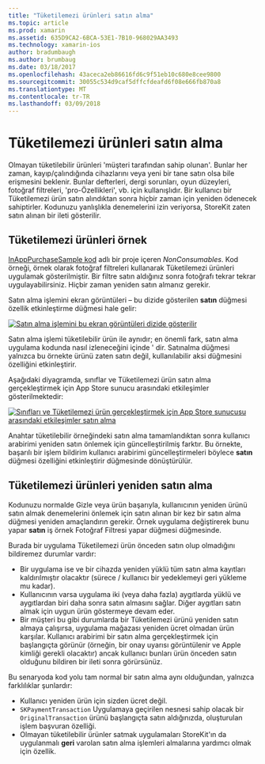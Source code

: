 ```yaml
---
title: "Tüketilemezi ürünleri satın alma"
ms.topic: article
ms.prod: xamarin
ms.assetid: 635D9CA2-6BCA-53E1-7B10-968029AA3493
ms.technology: xamarin-ios
author: bradumbaugh
ms.author: brumbaug
ms.date: 03/18/2017
ms.openlocfilehash: 43aceca2eb86616fd6c9f51eb10c680e8cee9800
ms.sourcegitcommit: 30055c534d9caf5dffcfdeafd6f08e666fb870a8
ms.translationtype: MT
ms.contentlocale: tr-TR
ms.lasthandoff: 03/09/2018
---
```

# <a name="purchasing-non-consumable-products"></a>Tüketilemezi ürünleri satın alma

Olmayan tüketilebilir ürünleri 'müşteri tarafından sahip olunan'. Bunlar her zaman, kayıp/çalındığında cihazlarını veya yeni bir tane satın olsa bile erişmesini beklenir. Bunlar defterleri, dergi sorunları, oyun düzeyleri, fotoğraf filtreleri, 'pro-Özellikleri', vb. için kullanışlıdır. Bir kullanıcı bir Tüketilemezi ürün satın alındıktan sonra hiçbir zaman için yeniden ödenecek sahiptirler. Kodunuzu yanlışlıkla denemelerini izin veriyorsa, StoreKit zaten satın alınan bir ileti gösterilir.

## <a name="non-consumable-products-sample"></a>Tüketilemezi ürünleri örnek

[InAppPurchaseSample kod](https://developer.xamarin.com/samples/monotouch/StoreKit/) adlı bir proje içeren *NonConsumables*. Kod örneği, örnek olarak fotoğraf filtreleri kullanarak Tüketilemezi ürünleri uygulamak gösterilmiştir. Bir filtre satın aldığınız sonra fotoğrafı tekrar tekrar uygulayabilirsiniz. Hiçbir zaman yeniden satın almanız gerekir.   
   
   
   
 Satın alma işlemini ekran görüntüleri – bu dizide gösterilen **satın** düğmesi özellik etkinleştirme düğmesi hale gelir:   
   
   
   
 [![](purchasing-non-consumable-products-images/image34.png "Satın alma işlemini bu ekran görüntüleri dizide gösterilir")](purchasing-non-consumable-products-images/image34.png#lightbox)   
   
   
   
 Satın alma işlemi tüketilebilir ürün ile aynıdır; en önemli fark, satın alma uygulama kodunda nasıl izleneceğini içinde ' dir. Satınalma düğmesi yalnızca bu örnekte ürünü zaten satın değil, kullanılabilir aksi düğmesini özelliğini etkinleştirir.   
   
   
   

Aşağıdaki diyagramda, sınıflar ve Tüketilemezi ürün satın alma gerçekleştirmek için App Store sunucu arasındaki etkileşimler gösterilmektedir:   
   
   
   
 [![](purchasing-non-consumable-products-images/image35.png "Sınıfları ve Tüketilemezi ürün gerçekleştirmek için App Store sunucusu arasındaki etkileşimler satın alma")](purchasing-non-consumable-products-images/image35.png#lightbox)   
   
   
   
 Anahtar tüketilebilir örneğindeki satın alma tamamlandıktan sonra kullanıcı arabirimi yeniden satın önlemek için güncelleştirilmiş farktır. Bu örnekte, başarılı bir işlem bildirim kullanıcı arabirimi güncelleştirmeleri böylece **satın** düğmesi özelliğini etkinleştirir düğmesinde dönüştürülür.

## <a name="re-purchasing-non-consumable-products"></a>Tüketilemezi ürünleri yeniden satın alma

Kodunuzu normalde Gizle veya ürün başarıyla, kullanıcının yeniden ürünü satın almak denemelerini önlemek için satın alınan bir kez bir satın alma düğmesi yeniden amaçlandırın gerekir. Örnek uygulama değiştirerek bunu yapar **satın** iş örnek Fotoğraf Filtresi yapar düğmesi düğmesinde.   
   
   
   
 Burada bir uygulama Tüketilemezi ürün önceden satın olup olmadığını bildiremez durumlar vardır:

-  Bir uygulama ise ve bir cihazda yeniden yüklü tüm satın alma kayıtları kaldırılmıştır olacaktır (sürece / kullanıcı bir yedeklemeyi geri yükleme mu kadar). 
-  Kullanıcının varsa uygulama iki (veya daha fazla) aygıtlarda yüklü ve aygıtlardan biri daha sonra satın almasını sağlar. Diğer aygıtları satın almak için uygun ürün göstermeye devam eder. 
-  Bir müşteri bu gibi durumlarda bir Tüketilemezi ürünü yeniden satın almaya çalışırsa, uygulama mağazası yeniden ücret olmadan ürün karşılar. Kullanıcı arabirimi bir satın alma gerçekleştirmek için başlangıçta görünür (örneğin, bir onay uyarısı görüntülenir ve Apple kimliği gerekli olacaktır) ancak kullanıcı bunları ürün önceden satın olduğunu bildiren bir ileti sonra görürsünüz.  
   
   
   
 Bu senaryoda kod yolu tam normal bir satın alma aynı olduğundan, yalnızca farklılıklar şunlardır:

-  Kullanıcı yeniden ürün için sizden ücret değil.
-  `SKPaymentTransaction` Uygulamaya geçirilen nesnesi sahip olacak bir `OriginalTransaction` ürünü başlangıçta satın aldığınızda, oluşturulan işlem başvuran özelliği. 
-  Olmayan tüketilebilir ürünler satmak uygulamaları StoreKit'ın da uygulanmalı **geri** varolan satın alma işlemleri almalarına yardımcı olmak için özellik. 
